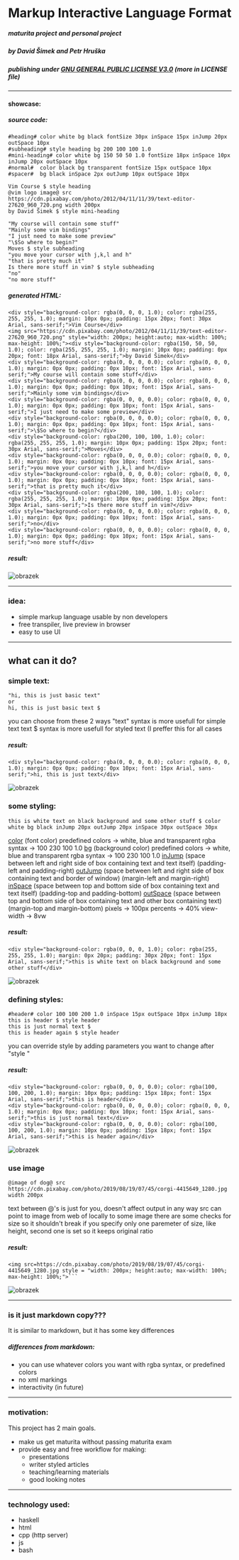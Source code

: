 # Markup Interactive Language Format
#####  maturita project and personal project
##### by David Šimek and Petr Hruška
##### publishing under <ins>GNU GENERAL PUBLIC LICENSE V3.0</ins> (more in LICENSE file)

----

#### showcase:
##### source code:
```
#heading# color white bg black fontSize 30px inSpace 15px inJump 20px outSpace 10px
#subheading# style heading bg 200 100 100 1.0
#mini-heading# color white bg 150 50 50 1.0 fontSize 18px inSpace 10px inJump 20px outSpace 10px
#normal#  color black bg transparent fontSize 15px outSpace 10px
#spacer#  bg black inSpace 2px outJump 10px outSpace 10px

Vim Course $ style heading
@vim logo image@ src https://cdn.pixabay.com/photo/2012/04/11/11/39/text-editor-27620_960_720.png width 200px
by David Šimek $ style mini-heading

"My course will contain some stuff"
"Mainly some vim bindings"
"I just need to make some preview"
"\$So where to begin?"
Moves $ style subheading
"you move your cursor with j,k,l and h"
"that is pretty much it"
Is there more stuff in vim? $ style subheading
"no"
"no more stuff"
```
##### generated HTML:
```
<div style="background-color: rgba(0, 0, 0, 1.0); color: rgba(255, 255, 255, 1.0); margin: 10px 0px; padding: 15px 20px; font: 30px Arial, sans-serif;">Vim Course</div>
<img src="https://cdn.pixabay.com/photo/2012/04/11/11/39/text-editor-27620_960_720.png" style="width: 200px; height:auto; max-width: 100%; max-height: 100%;"><div style="background-color: rgba(150, 50, 50, 1.0); color: rgba(255, 255, 255, 1.0); margin: 10px 0px; padding: 0px 20px; font: 18px Arial, sans-serif;">by David Šimek</div>
<div style="background-color: rgba(0, 0, 0, 0.0); color: rgba(0, 0, 0, 1.0); margin: 0px 0px; padding: 0px 10px; font: 15px Arial, sans-serif;">My course will contain some stuff</div>
<div style="background-color: rgba(0, 0, 0, 0.0); color: rgba(0, 0, 0, 1.0); margin: 0px 0px; padding: 0px 10px; font: 15px Arial, sans-serif;">Mainly some vim bindings</div>
<div style="background-color: rgba(0, 0, 0, 0.0); color: rgba(0, 0, 0, 1.0); margin: 0px 0px; padding: 0px 10px; font: 15px Arial, sans-serif;">I just need to make some preview</div>
<div style="background-color: rgba(0, 0, 0, 0.0); color: rgba(0, 0, 0, 1.0); margin: 0px 0px; padding: 0px 10px; font: 15px Arial, sans-serif;">\$So where to begin?</div>
<div style="background-color: rgba(200, 100, 100, 1.0); color: rgba(255, 255, 255, 1.0); margin: 10px 0px; padding: 15px 20px; font: 30px Arial, sans-serif;">Moves</div>
<div style="background-color: rgba(0, 0, 0, 0.0); color: rgba(0, 0, 0, 1.0); margin: 0px 0px; padding: 0px 10px; font: 15px Arial, sans-serif;">you move your cursor with j,k,l and h</div>
<div style="background-color: rgba(0, 0, 0, 0.0); color: rgba(0, 0, 0, 1.0); margin: 0px 0px; padding: 0px 10px; font: 15px Arial, sans-serif;">that is pretty much it</div>
<div style="background-color: rgba(200, 100, 100, 1.0); color: rgba(255, 255, 255, 1.0); margin: 10px 0px; padding: 15px 20px; font: 30px Arial, sans-serif;">Is there more stuff in vim?</div>
<div style="background-color: rgba(0, 0, 0, 0.0); color: rgba(0, 0, 0, 1.0); margin: 0px 0px; padding: 0px 10px; font: 15px Arial, sans-serif;">no</div>
<div style="background-color: rgba(0, 0, 0, 0.0); color: rgba(0, 0, 0, 1.0); margin: 0px 0px; padding: 0px 10px; font: 15px Arial, sans-serif;">no more stuff</div>

```
##### result:
![obrazek](https://github.com/davidSimek/MarkupInteracticeLanguageFormat/assets/119676792/4ad02113-0e82-446f-a379-dd00c54e7960)

-----

### idea:
- simple markup language usable by non developers
- free transpiler, live preview in browser
- easy to use UI

-----

## what can it do?
### simple text:
```
"hi, this is just basic text"
or
hi, this is just basic text $
```
you can choose from these 2 ways 
"text" syntax is more usefull for simple text 
text $ syntax is more usefull for styled text (I preffer this for all cases 
##### result:
```
<div style="background-color: rgba(0, 0, 0, 0.0); color: rgba(0, 0, 0, 1.0); margin: 0px 0px; padding: 0px 10px; font: 15px Arial, sans-serif;">hi, this is just text</div>

```
![obrazek](https://github.com/davidSimek/MarkupInteracticeLanguageFormat/assets/119676792/a079c4e4-3e70-4e08-899b-d97e3bcd6371)

### some styling:
```
this is white text on black background and some other stuff $ color white bg black inJump 20px outJump 20px inSpace 30px outSpace 30px
``` 
<ins>color</ins> (font color)
predefined colors -> white, blue and transparent
rgba syntax       -> 100 230 100 1.0
<ins>bg</ins> (background color)
predefined colors -> white, blue and transparent
rgba syntax       -> 100 230 100 1.0
<ins>inJump</ins> (space between left and right side of box containing text and text itself) (padding-left and padding-right)
<ins>outJump</ins> (space between left and right side of box containing text and border of window) (margin-left and margin-right)
<ins>inSpace</ins> (space between top and bottom side of box containing text and text itself) (padding-top and padding-bottom)
<ins>outSpace</ins> (space between top and bottom side of box containing text and other box containing text) (margin-top and margin-bottom)
pixels     -> 100px
percents   -> 40%
view-width -> 8vw

##### result: 
```
<div style="background-color: rgba(0, 0, 0, 1.0); color: rgba(255, 255, 255, 1.0); margin: 0px 20px; padding: 30px 20px; font: 15px Arial, sans-serif;">this is white text on black background and some other stuff</div>
```
![obrazek](https://github.com/davidSimek/MarkupInteracticeLanguageFormat/assets/119676792/05d5ddce-873f-485d-a195-0752ef53b03e)

### defining styles:
```
#header# color 100 100 200 1.0 inSpace 15px outSpace 10px inJump 18px
this is header $ style header
this is just normal text $
this is header again $ style header
``` 
you can override style by adding parameters you want to change after "style <stylename>"

##### result:
```
<div style="background-color: rgba(0, 0, 0, 0.0); color: rgba(100, 100, 200, 1.0); margin: 10px 0px; padding: 15px 18px; font: 15px Arial, sans-serif;">this is header</div>
<div style="background-color: rgba(0, 0, 0, 0.0); color: rgba(0, 0, 0, 1.0); margin: 0px 0px; padding: 0px 10px; font: 15px Arial, sans-serif;">this is just normal text</div>
<div style="background-color: rgba(0, 0, 0, 0.0); color: rgba(100, 100, 200, 1.0); margin: 10px 0px; padding: 15px 18px; font: 15px Arial, sans-serif;">this is header again</div>
```
![obrazek](https://github.com/davidSimek/MarkupInteracticeLanguageFormat/assets/119676792/b44aa16b-e1be-418e-bfc0-c43cebde298b)

### use image
```
@image of dog@ src https://cdn.pixabay.com/photo/2019/08/19/07/45/corgi-4415649_1280.jpg width 200px
```
text between @'s is just for you, doesn't affect output in any way
src can point to image from web of locally to some image
there are some checks for size so it shouldn't break
if you specify only one paremeter of size, like height, second one is set so it keeps original ratio
##### result:

```
<img src=https://cdn.pixabay.com/photo/2019/08/19/07/45/corgi-4415649_1280.jpg style = "width: 200px; height:auto; max-width: 100%; max-height: 100%;">```
```
![obrazek](https://github.com/davidSimek/MarkupInteracticeLanguageFormat/assets/119676792/e25f5756-9935-49cc-a72c-9af5b972da4f)

-----

### is it just markdown copy???
It is similar to markdown, but it has some key differences
##### differences from markdown:    
- you can use whatever colors you want with rgba syntax, or predefined colors
- no xml markings
- interactivity (in future)

-----

### motivation:
This project has 2 main goals.
- make us get maturita without passing maturita exam
- provide easy and free workflow for making:
    - presentations
    - writer styled articles
    - teaching/learning materials
    - good looking notes

-----

### technology used:
- haskell
- html  
- cpp (http server)
- js
- bash 

